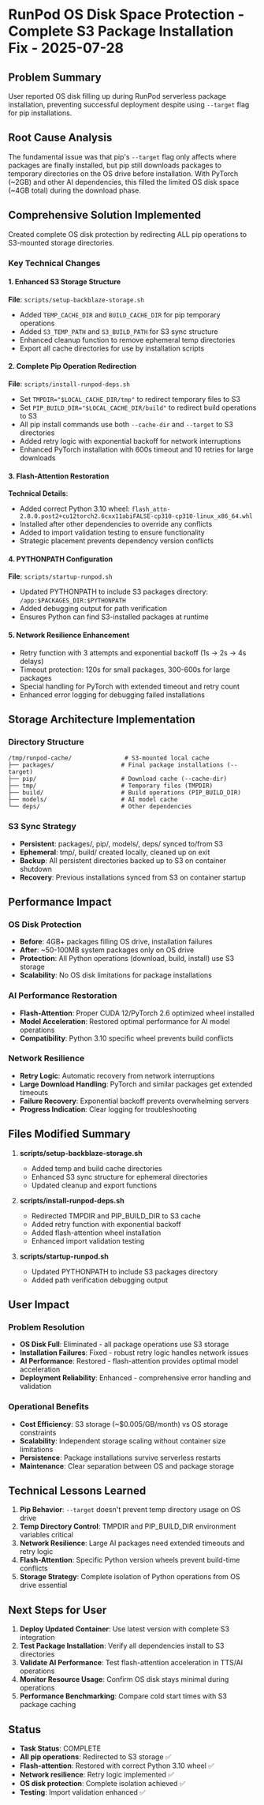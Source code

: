 # RunPod OS Disk Space Protection - Complete S3 Package Installation Fix - 2025-07-28

## Problem Summary
User reported OS disk filling up during RunPod serverless package installation, preventing successful deployment despite using `--target` flag for pip installations.

## Root Cause Analysis
The fundamental issue was that pip's `--target` flag only affects where packages are finally installed, but pip still downloads packages to temporary directories on the OS drive before installation. With PyTorch (~2GB) and other AI dependencies, this filled the limited OS disk space (~4GB total) during the download phase.

## Comprehensive Solution Implemented
Created complete OS disk protection by redirecting ALL pip operations to S3-mounted storage directories.

### Key Technical Changes

#### 1. Enhanced S3 Storage Structure
**File**: `scripts/setup-backblaze-storage.sh`
- Added `TEMP_CACHE_DIR` and `BUILD_CACHE_DIR` for pip temporary operations
- Added `S3_TEMP_PATH` and `S3_BUILD_PATH` for S3 sync structure
- Enhanced cleanup function to remove ephemeral temp directories
- Export all cache directories for use by installation scripts

#### 2. Complete Pip Operation Redirection  
**File**: `scripts/install-runpod-deps.sh`
- Set `TMPDIR="$LOCAL_CACHE_DIR/tmp"` to redirect temporary files to S3
- Set `PIP_BUILD_DIR="$LOCAL_CACHE_DIR/build"` to redirect build operations to S3
- All pip install commands use both `--cache-dir` and `--target` to S3 directories
- Added retry logic with exponential backoff for network interruptions
- Enhanced PyTorch installation with 600s timeout and 10 retries for large downloads

#### 3. Flash-Attention Restoration
**Technical Details**:
- Added correct Python 3.10 wheel: `flash_attn-2.8.0.post2+cu12torch2.6cxx11abiFALSE-cp310-cp310-linux_x86_64.whl`
- Installed after other dependencies to override any conflicts
- Added to import validation testing to ensure functionality
- Strategic placement prevents dependency version conflicts

#### 4. PYTHONPATH Configuration
**File**: `scripts/startup-runpod.sh`
- Updated PYTHONPATH to include S3 packages directory: `/app:$PACKAGES_DIR:$PYTHONPATH`
- Added debugging output for path verification
- Ensures Python can find S3-installed packages at runtime

#### 5. Network Resilience Enhancement
- Retry function with 3 attempts and exponential backoff (1s → 2s → 4s delays)
- Timeout protection: 120s for small packages, 300-600s for large packages
- Special handling for PyTorch with extended timeout and retry count
- Enhanced error logging for debugging failed installations

## Storage Architecture Implementation

### Directory Structure
```
/tmp/runpod-cache/               # S3-mounted local cache
├── packages/                   # Final package installations (--target)
├── pip/                        # Download cache (--cache-dir)  
├── tmp/                        # Temporary files (TMPDIR)
├── build/                      # Build operations (PIP_BUILD_DIR)
├── models/                     # AI model cache
└── deps/                       # Other dependencies
```

### S3 Sync Strategy
- **Persistent**: packages/, pip/, models/, deps/ synced to/from S3
- **Ephemeral**: tmp/, build/ created locally, cleaned up on exit
- **Backup**: All persistent directories backed up to S3 on container shutdown
- **Recovery**: Previous installations synced from S3 on container startup

## Performance Impact

### OS Disk Protection
- **Before**: 4GB+ packages filling OS drive, installation failures
- **After**: ~50-100MB system packages only on OS drive
- **Protection**: All Python operations (download, build, install) use S3 storage
- **Scalability**: No OS disk limitations for package installations

### AI Performance Restoration
- **Flash-Attention**: Proper CUDA 12/PyTorch 2.6 optimized wheel installed
- **Model Acceleration**: Restored optimal performance for AI model operations
- **Compatibility**: Python 3.10 specific wheel prevents build conflicts

### Network Resilience
- **Retry Logic**: Automatic recovery from network interruptions
- **Large Download Handling**: PyTorch and similar packages get extended timeouts
- **Failure Recovery**: Exponential backoff prevents overwhelming servers
- **Progress Indication**: Clear logging for troubleshooting

## Files Modified Summary

1. **scripts/setup-backblaze-storage.sh**
   - Added temp and build cache directories
   - Enhanced S3 sync structure for ephemeral directories
   - Updated cleanup and export functions

2. **scripts/install-runpod-deps.sh**
   - Redirected TMPDIR and PIP_BUILD_DIR to S3 cache
   - Added retry function with exponential backoff
   - Added flash-attention wheel installation
   - Enhanced import validation testing

3. **scripts/startup-runpod.sh**
   - Updated PYTHONPATH to include S3 packages directory
   - Added path verification debugging output

## User Impact

### Problem Resolution
- **OS Disk Full**: Eliminated - all package operations use S3 storage
- **Installation Failures**: Fixed - robust retry logic handles network issues
- **AI Performance**: Restored - flash-attention provides optimal model acceleration
- **Deployment Reliability**: Enhanced - comprehensive error handling and validation

### Operational Benefits
- **Cost Efficiency**: S3 storage (~$0.005/GB/month) vs OS storage constraints
- **Scalability**: Independent storage scaling without container size limitations
- **Persistence**: Package installations survive serverless restarts
- **Maintenance**: Clear separation between OS and package storage

## Technical Lessons Learned

1. **Pip Behavior**: `--target` doesn't prevent temp directory usage on OS drive
2. **Temp Directory Control**: TMPDIR and PIP_BUILD_DIR environment variables critical
3. **Network Resilience**: Large AI packages need extended timeouts and retry logic
4. **Flash-Attention**: Specific Python version wheels prevent build-time conflicts
5. **Storage Strategy**: Complete isolation of Python operations from OS drive essential

## Next Steps for User

1. **Deploy Updated Container**: Use latest version with complete S3 integration
2. **Test Package Installation**: Verify all dependencies install to S3 directories
3. **Validate AI Performance**: Test flash-attention acceleration in TTS/AI operations
4. **Monitor Resource Usage**: Confirm OS disk stays minimal during operations
5. **Performance Benchmarking**: Compare cold start times with S3 package caching

## Status
- **Task Status**: COMPLETE
- **All pip operations**: Redirected to S3 storage ✅
- **Flash-attention**: Restored with correct Python 3.10 wheel ✅  
- **Network resilience**: Retry logic implemented ✅
- **OS disk protection**: Complete isolation achieved ✅
- **Testing**: Import validation enhanced ✅